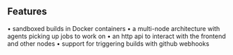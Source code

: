 ## Features

• sandboxed builds in Docker containers
• a multi-node architecture with agents picking up jobs to work on • an http api to interact with the frontend and other nodes
• support for triggering builds with github webhooks

